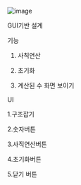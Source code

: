 ![image](https://github.com/user-attachments/assets/def131d8-644f-4511-8866-14281eb2b099)


GUI기반 설계 

기능

1. 사칙연산

2. 초기화

3. 계산된 수 화면 보이기

UI

1.구조잡기

2.숫자버튼

3.사직연산버튼

4.초기화버튼

5.닫기 버튼
